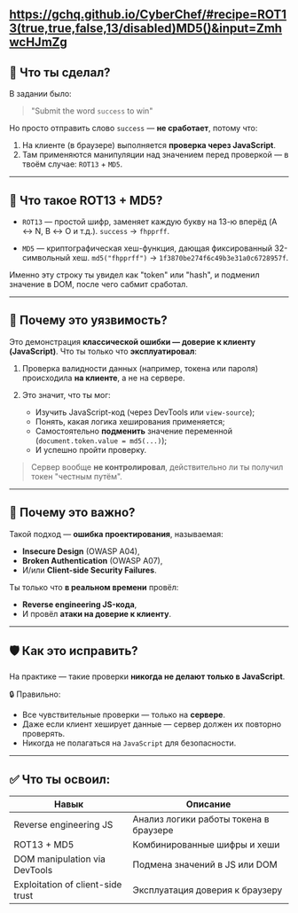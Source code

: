 https://gchq.github.io/CyberChef/#recipe=ROT13(true,true,false,13/disabled)MD5()&input=ZmhwcHJmZg
---

## 🔎 Что ты сделал?

В задании было:

> "Submit the word `success` to win"

Но просто отправить слово `success` — **не сработает**, потому что:

1. На клиенте (в браузере) выполняется **проверка через JavaScript**.
2. Там применяются манипуляции над значением перед проверкой — в твоём случае:
   `ROT13` + `MD5`.

---

## 🧠 Что такое ROT13 + MD5?

* `ROT13` — простой шифр, заменяет каждую букву на 13-ю вперёд (A ↔ N, B ↔ O и т.д.).
  `success` → `fhpprff`.

* `MD5` — криптографическая хеш-функция, дающая фиксированный 32-символьный хеш.
  `md5("fhpprff")` → `1f3870be274f6c49b3e31a0c6728957f`.

Именно эту строку ты увидел как "token" или "hash", и подменил значение в DOM, после чего сабмит сработал.

---

## 🔐 Почему это уязвимость?

Это демонстрация **классической ошибки — доверие к клиенту (JavaScript)**.
Что ты только что **эксплуатировал**:

1. Проверка валидности данных (например, токена или пароля) происходила **на клиенте**, а не на сервере.
2. Это значит, что ты мог:

   * Изучить JavaScript-код (через DevTools или `view-source`);
   * Понять, какая логика хеширования применяется;
   * Самостоятельно **подменить** значение переменной (`document.token.value = md5(...)`);
   * И успешно пройти проверку.

> Сервер вообще **не контролировал**, действительно ли ты получил токен "честным путём".

---

## 📌 Почему это важно?

Такой подход — **ошибка проектирования**, называемая:

* **Insecure Design** (OWASP A04),
* **Broken Authentication** (OWASP A07),
* И/или **Client-side Security Failures**.

Ты только что **в реальном времени** провёл:

* **Reverse engineering JS-кода**,
* И провёл **атаки на доверие к клиенту**.

---

## 🛡 Как это исправить?

На практике — такие проверки **никогда не делают только в JavaScript**.

🔒 Правильно:

* Все чувствительные проверки — только на **сервере**.
* Даже если клиент хеширует данные — сервер должен их повторно проверять.
* Никогда не полагаться на `JavaScript` для безопасности.

---

## ✅ Что ты освоил:

| Навык                             | Описание                               |
| --------------------------------- | -------------------------------------- |
| Reverse engineering JS            | Анализ логики работы токена в браузере |
| ROT13 + MD5                       | Комбинированные шифры и хеши           |
| DOM manipulation via DevTools     | Подмена значений в JS или DOM          |
| Exploitation of client-side trust | Эксплуатация доверия к браузеру        |
